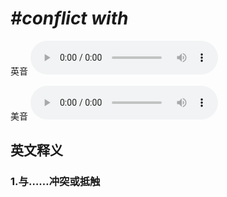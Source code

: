 # ***\#conflict with*** 
英音
<audio src="./media/conflict with1_AAC.aac" controls="controls"></audio>

美音
<audio src="./media/conflict with2_AAC.aac" controls="controls"></audio>



  

英文释义
---
### 1.**与……冲突或抵触**  


